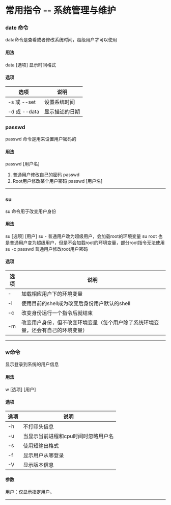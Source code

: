 # 常用指令 -- 系统管理与维护

### date 命令
data命令是查看或者修改系统时间，超级用户才可以使用
#### 用法
data [选项] 显示时间格式
#### 选项
|选项|说明|
|----|----|
|-s 或 --set|设置系统时间|
|-d 或 --data|显示描述的日期|

### passwd
passwd 命令是用来设置用户密码的


#### 用法
passwd [用户名]
1. 普通用户修改自己的密码
passwd
2. Root用户修改某个用户密码
passwd [用户名]

---
###  su
su 命令用于改变用户身份
#### 用法
su [选项] [用户]
su - 普通用户改为超级用户，会加载root的环境变量
su root 也是普通用户变为超级用户，但是不会加载root的环境变量，部分root指令无法使用
su -c passwd 普通用户修改root用户密码
#### 选项
|选项|说明|
|----|----|
| - |加载相应用户下的环境变量|
|-l|使用目前的shell成为改变后身份用户默认的shell|
|-c|改变身份运行一个指令后就结束|
|-m|改变用户身份，但不改变环境变量（每个用户除了系统环境变量，还会有自己的环境变量）|
---
### w命令
显示登录到系统的用户信息
#### 用法
w [选项] [用户]
#### 选项
|选项|说明|
|----|----|
|-h|不打印头信息|
|-u|当显示当前进程和cpu时间时忽略用户名|
|-s|使用短输出格式|
|-f|显示用户从哪登录|
|-V|显示版本信息|
#### 参数
用户：仅显示指定用户。

---

